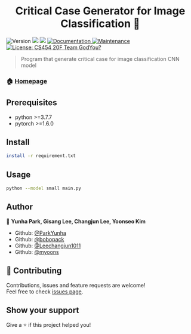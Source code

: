 <h1 align="center">Critical Case Generator for Image Classification 👋</h1>
<p>
  <img alt="Version" src="https://img.shields.io/badge/version-1.0.0-blue.svg?cacheSeconds=2592000" />
  <img src="https://img.shields.io/badge/python-%3E%3D3.7.7-blue.svg" />
  <img src="https://img.shields.io/badge/pytorch-%3E%3D1.6.0-blue.svg" />
  <a href="https://github.com/myoons/cs454-critical-case-generator" target="_blank">
    <img alt="Documentation" src="https://img.shields.io/badge/documentation-yes-brightgreen.svg" />
  </a>
  <a href="https://github.com/kefranabg/readme-md-generator/graphs/commit-activity" target="_blank">
    <img alt="Maintenance" src="https://img.shields.io/badge/Maintained%3F-yes-green.svg" />
  </a>
  <a href="#" target="_blank">
    <img alt="License: CS454 20F Team GodYou?" src="https://img.shields.io/badge/License-GodYou?-red.svg" />
  </a>
</p>

> Program that generate critical case for image classification CNN model

### 🏠 [Homepage](https://github.com/myoons/cs454-critical-case-generator)

## Prerequisites

- python >=3.7.7
- pytorch >=1.6.0

## Install

```sh
install -r requirement.txt 
```

## Usage

```sh
python --model small main.py
```

## Author

👤 **Yunha Park, Gisang Lee, Changjun Lee, Yoonseo Kim**

* Github: [@ParkYunha](https://github.com/ParkYunha)
* Github: [@bobopack](https://github.com/bobopack)
* Github: [@Leechangjun1011](https://github.com/Leechangjun1011)
* Github: [@myoons](https://github.com/myoons)

## 🤝 Contributing

Contributions, issues and feature requests are welcome!<br />Feel free to check [issues page](https://github.com/myoons/cs454-critical-case-generator/issues). 

## Show your support

Give a ⭐️ if this project helped you!